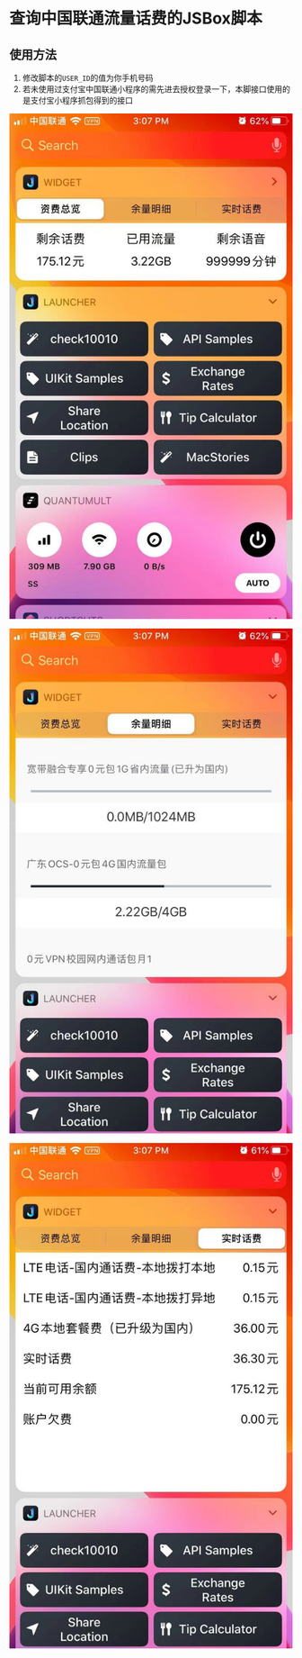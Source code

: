 # 查询中国联通流量话费的JSBox脚本

## 使用方法

1. 修改脚本的`USER_ID`的值为你手机号码
2. 若未使用过支付宝中国联通小程序的需先进去授权登录一下，本脚接口使用的是支付宝小程序抓包得到的接口


![](./assets/overview.jpg)

![](./assets/flow.jpg)

![](./assets/fee.jpg)